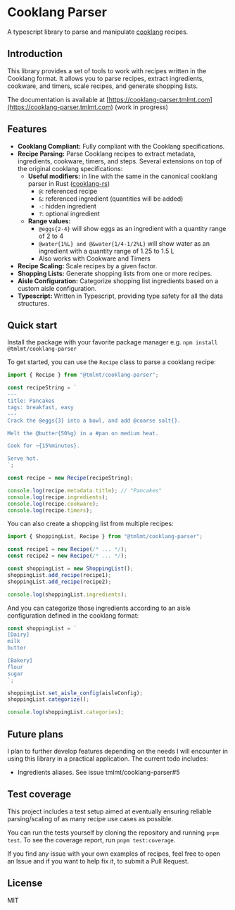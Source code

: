 # Cooklang Parser

A typescript library to parse and manipulate [cooklang](https://cooklang.org/) recipes.

## Introduction

This library provides a set of tools to work with recipes written in the Cooklang format. It allows you to parse recipes, extract ingredients, cookware, and timers, scale recipes, and generate shopping lists.

The documentation is available at [https://cooklang-parser.tmlmt.com](https://cooklang-parser.tmlmt.com) (work in progress)

## Features

- **Cooklang Compliant:** Fully compliant with the Cooklang specifications.
- **Recipe Parsing:** Parse Cooklang recipes to extract metadata, ingredients, cookware, timers, and steps. Several extensions on top of the original cooklang specifications:
  - **Useful modifiers:** in line with the same in the canonical cooklang parser in Rust ([cooklang-rs](https://github.com/cooklang/cooklang-rs/blob/main/extensions.md))
    - `@`: referenced recipe
    - `&`: referenced ingredient (quantities will be added)
    - `-`: hidden ingredient
    - `?`: optional ingredient
  - **Range values:**
    - `@eggs{2-4}` will show eggs as an ingredient with a quantity range of 2 to 4
    - `@water{1%L} and @&water{1/4-1/2%L}` will show water as an ingredient with a quantity range of 1.25 to 1.5 L
    - Also works with Cookware and Timers
- **Recipe Scaling:** Scale recipes by a given factor.
- **Shopping Lists:** Generate shopping lists from one or more recipes.
- **Aisle Configuration:** Categorize shopping list ingredients based on a custom aisle configuration.
- **Typescript:** Written in Typescript, providing type safety for all the data structures.

## Quick start

Install the package with your favorite package manager e.g. `npm install @tmlmt/cooklang-parser`

To get started, you can use the `Recipe` class to parse a cooklang recipe:

```typescript
import { Recipe } from "@tmlmt/cooklang-parser";

const recipeString = `
---
title: Pancakes
tags: breakfast, easy
---
Crack the @eggs{3} into a bowl, and add @coarse salt{}.

Melt the @butter{50%g} in a #pan on medium heat.

Cook for ~{15%minutes}.

Serve hot.
`;

const recipe = new Recipe(recipeString);

console.log(recipe.metadata.title); // "Pancakes"
console.log(recipe.ingredients);
console.log(recipe.cookware);
console.log(recipe.timers);
```

You can also create a shopping list from multiple recipes:

```typescript
import { ShoppingList, Recipe } from "@tmlmt/cooklang-parser";

const recipe1 = new Recipe(/* ... */);
const recipe2 = new Recipe(/* ... */);

const shoppingList = new ShoppingList();
shoppingList.add_recipe(recipe1);
shoppingList.add_recipe(recipe2);

console.log(shoppingList.ingredients);
```

And you can categorize those ingredients according to an aisle configuration defined in the cooklang format:

```typescript
const shoppingList = `
[Dairy]
milk
butter

[Bakery]
flour
sugar
`;

shoppingList.set_aisle_config(aisleConfig);
shoppingList.categorize();

console.log(shoppingList.categories);
```

## Future plans

I plan to further develop features depending on the needs I will encounter in using this library in a practical application. The current todo includes:

- Ingredients aliases. See issue tmlmt/cooklang-parser#5

## Test coverage

This project includes a test setup aimed at eventually ensuring reliable parsing/scaling of as many recipe use cases as possible.

You can run the tests yourself by cloning the repository and running `pnpm test`. To see the coverage report, run `pnpm test:coverage`.

If you find any issue with your own examples of recipes, feel free to open an Issue and if you want to help fix it, to submit a Pull Request.

## License

MIT
